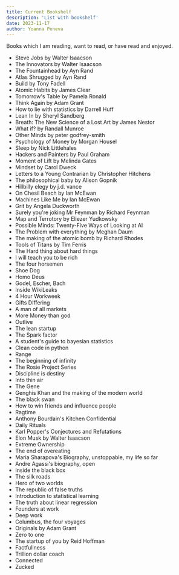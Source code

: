 ```yaml
---
title: Current Bookshelf
description: 'List with bookshelf'
date: 2023-11-17
author: Yoanna Peneva
---
```


Books which I am reading, want to read, or have read and enjoyed. 


- Steve Jobs by Walter Isaacson
- The Innovators by Walter Isaacson
- The Fountainhead by Ayn Rand
- Atlas Shrugged by Ayn Rand
- Build by Tony Fadell
- Atomic Habits by James Clear
- Tomorrow's Table by Pamela Ronald
- Think Again by Adam Grant
- How to lie with statistics by Darrell Huff
- Lean In by Sheryl Sandberg
- Breath: The New Science of a Lost Art by James Nestor
- What if? by Randall Munroe
- Other Minds by peter godfrey-smith
- Psychology of Money by Morgan Housel
- Sleep by Nick Littlehales
- Hackers and Painters by Paul Graham
- Moment of Lift by Melinda Gates
- Mindset by Carol Dweck
- Letters to a Young Contrarian by Christopher Hitchens
- The philosophical baby by Alison Gopnik
- Hillbilly elegy by j.d. vance 
- On Chesil Beach by Ian McEwan
- Machines Like Me by Ian McEwan
- Grit by Angela Duckworth
- Surely you're joking Mr Feynman by Richard Feynman
- Map and Terrotory by Eliezer Yudkowsky
- Possible Minds: Twenty-Five Ways of Looking at AI 
- The Problem with everything by Meghan Daum
- The making of the atomic bomb by Richard Rhodes
- Tools of Titans by Tim Ferris
- The Hard thing about hard things 
- I will teach you to be rich
- The four horsemen
- Shoe Dog 
- Homo Deus
- Godel, Escher, Bach
- Inside WikiLeaks
- 4 Hour Workweek
- Gifts DIffering
- A man of all markets
- More Money than god
- Outlive
- The lean startup
- The Spark factor
- A student's guide to bayesian statistics
- Clean code in python
- Range
- The beginning of infinity
- The Rosie Project Series
- Discipline is destiny
- Into thin air
- The Gene
- Genghis Khan and the making of the modern world
- The black swan
- How to win friends and influence people
- Ragtime
- Anthony Bourdain's Kitchen Confidential
- Daily Rituals
- Karl Popper's Conjectures and Refutations
- Elon Musk by Walter Isaacson
- Extreme Ownership
- The end of overeating
- Maria Sharapova's Biography, unstoppable, my life so far
- Andre Agassi's biography, open
- Inside the black box
- The silk roads
- Hero of two worlds
- The republic of false truths
- Introduction to statistical learning
- The truth about linear regression
- Founders at work
- Deep work
- Columbus, the four voyages
- Originals by Adam Grant
- Zero to one
- The startup of you by Reid Hoffman
- Factfullness
- Trillion dollar coach
- Connected
- Zucked